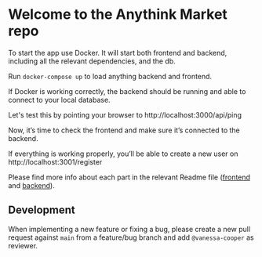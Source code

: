 # Welcome to the Anythink Market repo

To start the app use Docker. It will start both frontend and backend, including all the relevant dependencies, and the db.

Run `` docker-compose up `` to load anything backend and frontend.

If Docker is working correctly, the backend should be running and able to connect to your local database.

Let's test this by pointing your browser to http://localhost:3000/api/ping


Now, it’s time to check the frontend and make sure it’s connected to the backend.

If everything is working properly, you’ll be able to create a new user on http://localhost:3001/register


Please find more info about each part in the relevant Readme file ([frontend](frontend/readme.md) and [backend](backend/README.md)).

## Development

When implementing a new feature or fixing a bug, please create a new pull request against `main` from a feature/bug branch and add `@vanessa-cooper` as reviewer.